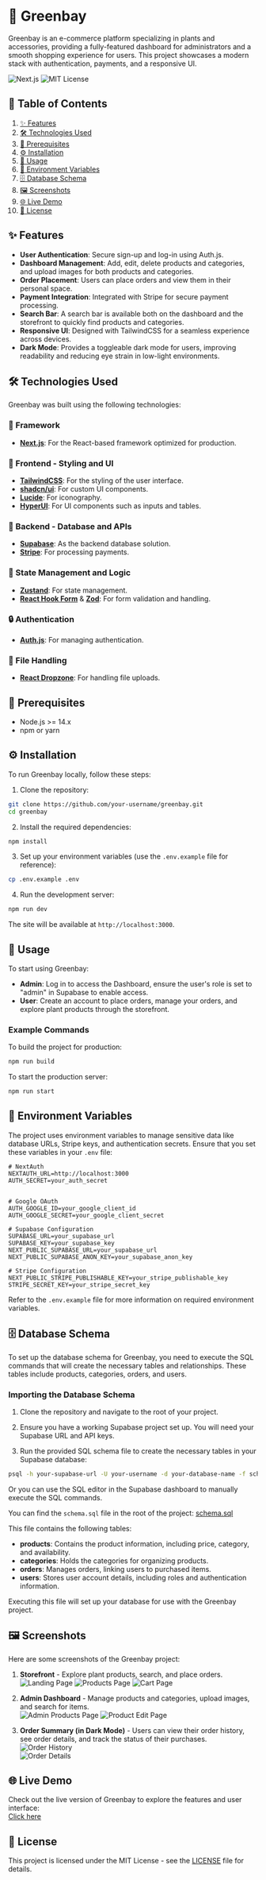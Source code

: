 # 🌿 Greenbay

Greenbay is an e-commerce platform specializing in plants and accessories, providing a fully-featured dashboard for administrators and a smooth shopping experience for users. This project showcases a modern stack with authentication, payments, and a responsive UI.

![Next.js](https://img.shields.io/badge/Next.js-14.0-000000?logo=nextdotjs&logoColor=white)
![MIT License](https://img.shields.io/badge/License-MIT-green)

## 📑 Table of Contents

1. [✨ Features](#-features)
2. [🛠 Technologies Used](#-technologies-used)
3. [🔧 Prerequisites](#%EF%B8%8F-prerequisites)
4. [⚙️ Installation](#%EF%B8%8F-installation)
5. [🚀 Usage](#-usage)
6. [🔐 Environment Variables](#-environment-variables)
7. [🗄️ Database Schema](#%EF%B8%8F-database-schema)
8. [🖼️ Screenshots](#%EF%B8%8F-screenshots)
9. [🌐 Live Demo](#-live-demo)
10. [📜 License](#-license)

## ✨ Features

- **User Authentication**: Secure sign-up and log-in using Auth.js.
- **Dashboard Management**: Add, edit, delete products and categories, and upload images for both products and categories.
- **Order Placement**: Users can place orders and view them in their personal space.
- **Payment Integration**: Integrated with Stripe for secure payment processing.
- **Search Bar**: A search bar is available both on the dashboard and the storefront to quickly find products and categories.
- **Responsive UI**: Designed with TailwindCSS for a seamless experience across devices.
- **Dark Mode**: Provides a toggleable dark mode for users, improving readability and reducing eye strain in low-light environments.

## 🛠 Technologies Used

Greenbay was built using the following technologies:

### 🧩 Framework

- **[Next.js](https://nextjs.org/)**: For the React-based framework optimized for production.

### 🎨 Frontend - Styling and UI

- **[TailwindCSS](https://tailwindcss.com/)**: For the styling of the user interface.
- **[shadcn/ui](https://shadcn.dev/)**: For custom UI components.
- **[Lucide](https://lucide.dev/)**: For iconography.
- **[HyperUI](https://hyperui.dev/)**: For UI components such as inputs and tables.

### 🔗 Backend - Database and APIs

- **[Supabase](https://supabase.com/)**: As the backend database solution.
- **[Stripe](https://stripe.com/)**: For processing payments.

### 🧠 State Management and Logic

- **[Zustand](https://zustand-demo.pmnd.rs/)**: For state management.
- **[React Hook Form](https://react-hook-form.com/)** & **[Zod](https://zod.dev/)**: For form validation and handling.

### 🔒 Authentication

- **[Auth.js](https://authjs.dev/)**: For managing authentication.

### 📂 File Handling

- **[React Dropzone](https://react-dropzone.js.org/)**: For handling file uploads.

## 🔧️ Prerequisites

- Node.js >= 14.x
- npm or yarn

## ⚙️ Installation

To run Greenbay locally, follow these steps:

1. Clone the repository:

```bash
git clone https://github.com/your-username/greenbay.git
cd greenbay
```

2. Install the required dependencies:

```bash
npm install
```

3. Set up your environment variables (use the `.env.example` file for reference):

```bash
cp .env.example .env
```

4. Run the development server:

```bash
npm run dev
```

The site will be available at `http://localhost:3000`.

## 🚀 Usage

To start using Greenbay:

- **Admin**: Log in to access the Dashboard, ensure the user's role is set to "admin" in Supabase to enable access.
- **User**: Create an account to place orders, manage your orders, and explore plant products through the storefront.

### Example Commands

To build the project for production:

```bash
npm run build
```

To start the production server:

```bash
npm run start
```

## 🔐 Environment Variables

The project uses environment variables to manage sensitive data like database URLs, Stripe keys, and authentication secrets. Ensure that you set these variables in your `.env` file:

```env
# NextAuth
NEXTAUTH_URL=http://localhost:3000
AUTH_SECRET=your_auth_secret


# Google OAuth
AUTH_GOOGLE_ID=your_google_client_id
AUTH_GOOGLE_SECRET=your_google_client_secret

# Supabase Configuration
SUPABASE_URL=your_supabase_url
SUPABASE_KEY=your_supabase_key
NEXT_PUBLIC_SUPABASE_URL=your_supabase_url
NEXT_PUBLIC_SUPABASE_ANON_KEY=your_supabase_anon_key

# Stripe Configuration
NEXT_PUBLIC_STRIPE_PUBLISHABLE_KEY=your_stripe_publishable_key
STRIPE_SECRET_KEY=your_stripe_secret_key
```

Refer to the `.env.example` file for more information on required environment variables.

## 🗄️ Database Schema

To set up the database schema for Greenbay, you need to execute the SQL commands that will create the necessary tables and relationships. These tables include products, categories, orders, and users.

### Importing the Database Schema

1. Clone the repository and navigate to the root of your project.

2. Ensure you have a working Supabase project set up. You will need your Supabase URL and API keys.

3. Run the provided SQL schema file to create the necessary tables in your Supabase database:

```bash
psql -h your-supabase-url -U your-username -d your-database-name -f schema.sql
```

Or you can use the SQL editor in the Supabase dashboard to manually execute the SQL commands.

You can find the `schema.sql` file in the root of the project: [schema.sql](./schema.sql)

This file contains the following tables:

- **products**: Contains the product information, including price, category, and availability.
- **categories**: Holds the categories for organizing products.
- **orders**: Manages orders, linking users to purchased items.
- **users**: Stores user account details, including roles and authentication information.

Executing this file will set up your database for use with the Greenbay project.

## 🖼️ Screenshots

Here are some screenshots of the Greenbay project:

1. **Storefront** - Explore plant products, search, and place orders.  
   ![Landing Page](https://i.imgur.com/0rGtyS3.png)
   ![Products Page](https://i.imgur.com/sZcSr1k.png)
   ![Cart Page](https://i.imgur.com/N98xmuz.png)

2. **Admin Dashboard** - Manage products and categories, upload images, and search for items.  
   ![Admin Products Page](https://i.imgur.com/lgrGbqD.png)
   ![Product Edit Page](https://i.imgur.com/KoZVfw7.png)

3. **Order Summary (in Dark Mode)** - Users can view their order history, see order details, and track the status of their purchases.  
   ![Order History](https://i.imgur.com/i7yP5Rb.png)  
   ![Order Details](https://i.imgur.com/dC4xRBJ.png)

## 🌐 Live Demo

Check out the live version of Greenbay to explore the features and user interface:  
[Click here](https://greenbay-mu.vercel.app/)

## 📜 License

This project is licensed under the MIT License - see the [LICENSE](./LICENSE) file for details.
